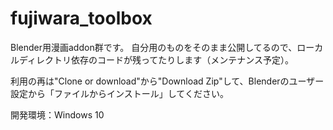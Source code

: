 # fujiwara_toolbox
Blender用漫画addon群です。
自分用のものをそのまま公開してるので、ローカルディレクトリ依存のコードが残ってたりします（メンテナンス予定）。

利用の再は"Clone or download"から"Download Zip"して、Blenderのユーザー設定から「ファイルからインストール」してください。

開発環境：Windows 10
